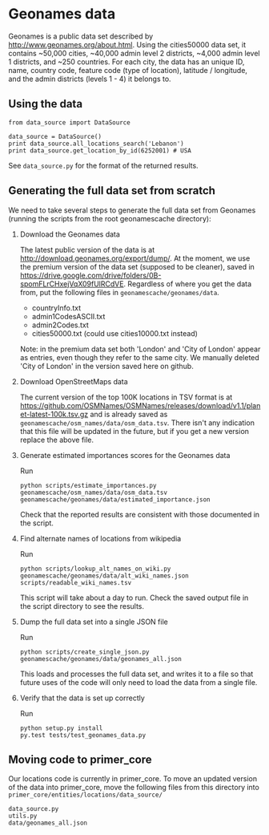 # Geonames data

Geonames is a public data set described by http://www.geonames.org/about.html. Using the cities50000 data set, it contains ~50,000 cities, ~40,000 admin level 2 districts, ~4,000 admin level 1 districts, and ~250 countries. For each city, the data has an unique ID, name, country code, feature code (type of location), latitude / longitude, and the admin districts (levels 1 - 4) it belongs to.

## Using the data

```
from data_source import DataSource

data_source = DataSource()
print data_source.all_locations_search('Lebanon')
print data_source.get_location_by_id(6252001) # USA
```

See `data_source.py` for the format of the returned results.

## Generating the full data set from scratch

We need to take several steps to generate the full data set from Geonames (running the scripts from the root geonamescache directory):

1. Download the Geonames data

    The latest public version of the data is at http://download.geonames.org/export/dump/. At the moment, we use the premium version of the data set (supposed to be cleaner), saved in https://drive.google.com/drive/folders/0B-spomFLrCHxejVqX09fUlRCdVE. Regardless of where you get the data from, put the following files in `geonamescache/geonames/data`.
    
    - countryInfo.txt
    - admin1CodesASCII.txt
    - admin2Codes.txt
    - cities50000.txt (could use cities10000.txt instead)
    
    Note: in the premium data set both 'London' and 'City of London' appear as entries, even though they refer to the same city. We manually deleted 'City of London' in the version saved here on github.
    
2. Download OpenStreetMaps data

    The current version of the top 100K locations in TSV format is at https://github.com/OSMNames/OSMNames/releases/download/v1.1/planet-latest-100k.tsv.gz and is already saved as `geonamescache/osm_names/data/osm_data.tsv`. There isn't any indication that this file will be updated in the future, but if you get a new version replace the above file.

3. Generate estimated importances scores for the Geonames data

    Run
    
    ```
    python scripts/estimate_importances.py geonamescache/osm_names/data/osm_data.tsv geonamescache/geonames/data/estimated_importance.json
    ```
    
    Check that the reported results are consistent with those documented in the script.
    
4. Find alternate names of locations from wikipedia

    Run
    
    ```
    python scripts/lookup_alt_names_on_wiki.py geonamescache/geonames/data/alt_wiki_names.json scripts/readable_wiki_names.tsv
    ```
    
    This script will take about a day to run. Check the saved output file in the script directory to see the results.
    
5. Dump the full data set into a single JSON file

    Run
    
    ```
    python scripts/create_single_json.py geonamescache/geonames/data/geonames_all.json
    ```
    
    This loads and processes the full data set, and writes it to a file so that future uses of the code will only need to load the data from a single file.
    
6. Verify that the data is set up correctly

    Run
    
    ```
    python setup.py install
    py.test tests/test_geonames_data.py
    ```
    
## Moving code to primer_core

Our locations code is currently in primer_core. To move an updated version of the data into primer_core, move the following files from this directory into `primer_core/entities/locations/data_source/`

    data_source.py
    utils.py
    data/geonames_all.json
